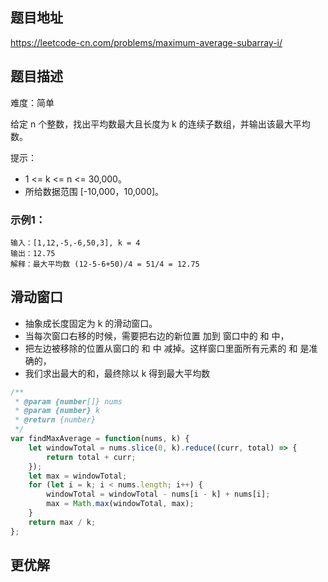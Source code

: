 ## 题目地址

https://leetcode-cn.com/problems/maximum-average-subarray-i/

## 题目描述

难度：简单

给定 n 个整数，找出平均数最大且长度为 k 的连续子数组，并输出该最大平均数。

提示：
- 1 <= k <= n <= 30,000。
- 所给数据范围 [-10,000，10,000]。

### 示例1：

```
输入：[1,12,-5,-6,50,3], k = 4
输出：12.75
解释：最大平均数 (12-5-6+50)/4 = 51/4 = 12.75
```

## 滑动窗口

- 抽象成长度固定为 k 的滑动窗口。
- 当每次窗口右移的时候，需要把右边的新位置 加到 窗口中的 和 中，
- 把左边被移除的位置从窗口的 和 中 减掉。这样窗口里面所有元素的 和 是准确的，
- 我们求出最大的和，最终除以 k 得到最大平均数

```js
/**
 * @param {number[]} nums
 * @param {number} k
 * @return {number}
 */
var findMaxAverage = function(nums, k) {
    let windowTotal = nums.slice(0, k).reduce((curr, total) => {
        return total + curr;
    });
    let max = windowTotal;
    for (let i = k; i < nums.length; i++) {
        windowTotal = windowTotal - nums[i - k] + nums[i];
        max = Math.max(windowTotal, max);
    }
    return max / k;
};
```

## 更优解


```js

```

